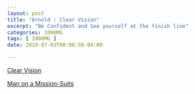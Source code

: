 ```yaml
---
layout: post
title: "Arnold : Clear Vision"
excerpt: "Be Confident and See yourself at the finish line"
categories: 1000MG
tags: [ 1000MG ]
date: 2019-07-03T08:08:50-04:00

---
```


[Clear Vision](https://www.youtube.com/watch?v=Dx1zC_03K2M)

[Man on a Mission-Suits](https://www.youtube.com/watch?v=bF8B7wjizlA)
